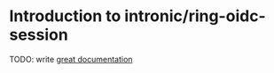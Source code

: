 # Introduction to intronic/ring-oidc-session

TODO: write [great documentation](http://jacobian.org/writing/what-to-write/)
